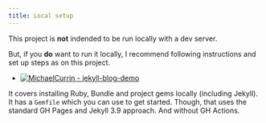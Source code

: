 ```yaml
---
title: Local setup
---
```


This project is **not** indended to be run locally with a dev server.

But, if you **do** want to run it locally, I recommend following instructions and set up steps as on this project.

- [![MichaelCurrin - jekyll-blog-demo](https://img.shields.io/static/v1?label=MichaelCurrin&message=jekyll-blog-demo&color=blue&logo=github)](https://github.com/MichaelCurrin/jekyll-blog-demo)

It covers installing Ruby, Bundle and project gems locally (including Jekyll). It has a `Gemfile` which you can use to get started. Though, that uses the standard GH Pages and Jekyll 3.9 approach. And without GH Actions.
